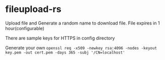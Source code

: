 # fileupload-rs
Upload file and Generate a random name to download file. File expires in 1 hour(configurable)

There are sample keys for HTTPS in config directory

Generate your own
`openssl req -x509 -newkey rsa:4096 -nodes -keyout key.pem -out cert.pem -days 365 -subj '/CN=localhost'`


